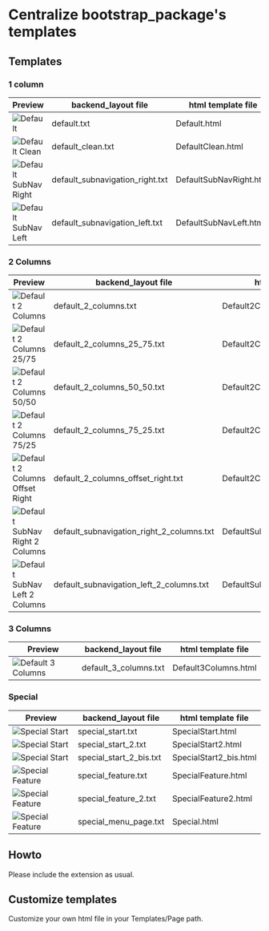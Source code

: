 # Centralize bootstrap_package's templates

## Templates

### 1 column

Preview | backend_layout file | html template file
--------|---------------------|-------------------
![Default][1] | default.txt | Default.html
![Default Clean][2] | default_clean.txt | DefaultClean.html
![Default SubNav Right][3] | default_subnavigation_right.txt | DefaultSubNavRight.html
![Default SubNav Left][4] | default_subnavigation_left.txt | DefaultSubNavLeft.html

### 2 Columns

Preview | backend_layout file | html template file
--------|---------------------|-------------------
![Default 2 Columns][5] | default_2_columns.txt | Default2Columns.html
![Default 2 Columns 25/75][6] | default_2_columns_25_75.txt | Default2Columns2575.html
![Default 2 Columns 50/50][7] | default_2_columns_50_50.txt | Default2Columns5050.html
![Default 2 Columns 75/25][8] | default_2_columns_75_25.txt | Default2Columns7525.html
![Default 2 Columns Offset Right][9] | default_2_columns_offset_right.txt | Default2ColumnsOffsetRight.html
![Default SubNav Right 2 Columns][10] | default_subnavigation_right_2_columns.txt | DefaultSubNavRight2Columns.html
![Default SubNav Left 2 Columns][11] | default_subnavigation_left_2_columns.txt | DefaultSubNavLeft2Columns.html

### 3 Columns

Preview | backend_layout file | html template file
--------|---------------------|-------------------
![Default 3 Columns][12] | default_3_columns.txt | Default3Columns.html

### Special

Preview | backend_layout file | html template file
--------|---------------------|-------------------
![Special Start][13] | special_start.txt | SpecialStart.html
![Special Start][14] | special_start_2.txt | SpecialStart2.html
![Special Start][14] | special_start_2_bis.txt | SpecialStart2_bis.html
![Special Feature][15] | special_feature.txt | SpecialFeature.html
![Special Feature][16] | special_feature_2.txt | SpecialFeature2.html
![Special Feature][17] | special_menu_page.txt | Special.html

## Howto

Please include the extension as usual.

## Customize templates

Customize your own html file in your Templates/Page path.


[1]: https://raw.githubusercontent.com/ianbogda/bootstrap_package_gabarits/master/Resources/Public/Images/BackendLayouts/default.gif
[2]: https://raw.githubusercontent.com/ianbogda/bootstrap_package_gabarits/master/Resources/Public/Images/BackendLayouts/default_clean.gif
[3]: https://raw.githubusercontent.com/ianbogda/bootstrap_package_gabarits/master/Resources/Public/Images/BackendLayouts/default_subnavigation_right.gif
[4]: https://raw.githubusercontent.com/ianbogda/bootstrap_package_gabarits/master/Resources/Public/Images/BackendLayouts/default_subnavigation_left.gif

[5]: https://raw.githubusercontent.com/ianbogda/bootstrap_package_gabarits/master/Resources/Public/Images/BackendLayouts/default_2_columns.gif
[6]: https://raw.githubusercontent.com/ianbogda/bootstrap_package_gabarits/master/Resources/Public/Images/BackendLayouts/default_2_columns_25_75.gif
[7]: https://raw.githubusercontent.com/ianbogda/bootstrap_package_gabarits/master/Resources/Public/Images/BackendLayouts/default_2_columns_50_50.gif
[8]: https://raw.githubusercontent.com/ianbogda/bootstrap_package_gabarits/master/Resources/Public/Images/BackendLayouts/default_2_columns_75_25.gif
[9]: https://raw.githubusercontent.com/ianbogda/bootstrap_package_gabarits/master/Resources/Public/Images/BackendLayouts/default_2_columns_offset_right.gif
[10]: https://raw.githubusercontent.com/ianbogda/bootstrap_package_gabarits/master/Resources/Public/Images/BackendLayouts/default_subnavigation_right_2_columns.gif
[11]: https://raw.githubusercontent.com/ianbogda/bootstrap_package_gabarits/master/Resources/Public/Images/BackendLayouts/default_subnavigation_left_2_columns.gif

[12]: https://raw.githubusercontent.com/ianbogda/bootstrap_package_gabarits/master/Resources/Public/Images/BackendLayouts/default_3_columns.gif

[13]: https://raw.githubusercontent.com/ianbogda/bootstrap_package_gabarits/master/Resources/Public/Images/BackendLayouts/special_start.gif
[14]: https://raw.githubusercontent.com/ianbogda/bootstrap_package_gabarits/master/Resources/Public/Images/BackendLayouts/special_start_2.gif
[15]: https://raw.githubusercontent.com/ianbogda/bootstrap_package_gabarits/master/Resources/Public/Images/BackendLayouts/special_feature.gif
[16]: https://raw.githubusercontent.com/ianbogda/bootstrap_package_gabarits/master/Resources/Public/Images/BackendLayouts/special_feature_2.gif
[17]: https://raw.githubusercontent.com/ianbogda/bootstrap_package_gabarits/master/Resources/Public/Images/BackendLayouts/special_menu_page.gif
